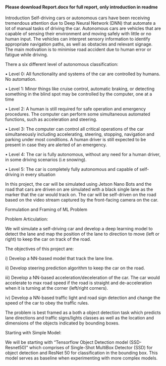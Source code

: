 <h4>Please download Report.docx for full report, only introduction in readme</h4>

Introduction
Self-driving cars or autonomous cars have been receiving tremendous attention due to Deep Neural Network (DNN) that automate a lot of manual tasks of driving the car. Autonomous cars are vehicles that are capable of sensing their environment and moving safely with little or no human input. The vehicles can interpret sensory information to identify appropriate navigation paths, as well as obstacles and relevant signage. The main motivation is to minimise road accident due to human error or fatigue while driving. 

There a six different level of autonomous classification:

• Level 0: All functionality and systems of the car are controlled by humans. No automation.

• Level 1: Minor things like cruise control, automatic braking, or detecting something in the blind spot may be controlled by the computer, one at a time

• Level 2: A human is still required for safe operation and emergency procedures. The computer can perform some simultaneous automated functions, such as acceleration and steering.

• Level 3: The computer can control all critical operations of the car simultaneously including accelerating, steering, stopping, navigation and parking under most conditions. A human driver is still expected to be present in case they are alerted of an emergency.

• Level 4: The car is fully autonomous, without any need for a human driver, in some driving scenarios (i.e snowing). 

• Level 5: The car is completely fully autonomous and capable of self-driving in every situation

In this project, the car will be simulated using Jetson Nano Bots and the road that cars are driven on are simulated with a black single lane as the marker that the car would track on. The car will be self-driven on the road based on the video stream captured by the front-facing camera on the car.

Formulation and Framing of ML Problem

Problem Articulation: 

We will simulate a self-driving car and develop a deep learning model to detect the lane and map the position of the lane to direction to move (left or right) to keep the car on track of the road. 

The objectives of this project are:

i)	Develop a NN-based model that track the lane line.

ii)	Develop steering prediction algorithm to keep the car on the road.

iii)	Develop a NN-based acceleration/deceleration of the car. The car would accelerate to max road speed if the road is straight and de-acceleration when it is turning at the corner (left/right corners).

iv)	Develop a NN-based traffic light and road sign detection and change the speed of the car to obey the traffic rules.

The problem is best framed as a both a object detection task which predicts lane directions and traffic signs/lights classes as well as the location and dimensions of the objects indicated by bounding boxes.

Starting with Simple Model:

We will be starting with “Tensorflow Object Detection model (SSD-Resnet50)” which comprises of Single-Shot MultiBox Detector (SSD) for object detection and ResNet 50 for classification in the bounding box. This model serves as baseline when experimenting with more complex models.
